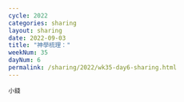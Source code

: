 ```yaml
---
cycle: 2022
categories: sharing
layout: sharing
date: 2022-09-03
title: "神學梳理："
weekNum: 35
dayNum: 6
permalink: /sharing/2022/wk35-day6-sharing.html
---
```


[](https://eccseattle.github.io/media/sharing/2022/wk035/2022-09-03-bin.m4a)

`小錢`
